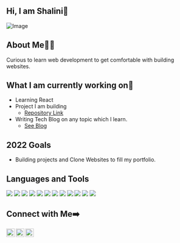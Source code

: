 <!--- 👋 Hi, I’m @Shalini-prasad
- 👀 I’m interested in ...
- 🌱 I’m currently learning ...
- 💞️ I’m looking to collaborate on ...
- 📫 How to reach me ... ✨ -->
## Hi, I am Shalini👋
<!--<a href="#"><img src="https://img.shields.io/circleci/project/github/vuejs/vue/dev.svg?sanitize=true" alt="Build Status"></a>-->
![Image](https://img.shields.io/badge/AWESOME-C4A1BC?style=for-the-badge&logo=Google-keep&logoColor=white)
<!--<img src="https://img.shields.io/badge/Uber_Eats-5FB709?style=for-the-badge&logo=uber-eats&logoColor=white">-->

## About Me🙋‍♀️
Curious to learn web development to get comfortable with building websites. 

## What I am currently working on🌱  
- Learning React
- Project I am building
    - <a href="https://codepen.io/your-work](https://github.com/Shalini-prasad/react-final-project">Repository Link</a>
- Writing Tech Blog on any topic which I learn.
    - <a href="https://hashnode.com/@Shalini-p">See Blog</a> 

## 2022 Goals
- Building projects and Clone Websites to fill my portfolio.


## Languages and Tools
<img src="https://img.shields.io/badge/CSS3-4F46E5?style=for-the-badge&logo=Css3&logoColor=white"> <img src="https://img.shields.io/badge/HTML-EF4444?style=for-the-badge&logo=Html5&logoColor=white"> <img src="https://img.shields.io/badge/JAVASCRIPT-FBBF24?style=for-the-badge&logo=JavaScript&logoColor=white"> <img src ="https://img.shields.io/badge/react-%2320232a.svg?style=for-the-badge&logo=react&logoColor=%2361DAFB"> <img src="https://img.shields.io/badge/-React%20Query-FF4154?style=for-the-badge&logo=react%20query&logoColor=white"> <img src="https://img.shields.io/badge/React_Router-CA4245?style=for-the-badge&logo=react-router&logoColor=white"> <img src="https://img.shields.io/badge/SASS-hotpink.svg?style=for-the-badge&logo=SASS&logoColor=white"> <img src="https://img.shields.io/badge/bootstrap-%238511FA.svg?style=for-the-badge&logo=bootstrap&logoColor=white"> <img src ="https://img.shields.io/badge/tailwindcss-%2338B2AC.svg?style=for-the-badge&logo=tailwind-css&logoColor=white"> <img src="https://img.shields.io/badge/styled--components-DB7093?style=for-the-badge&logo=styled-components&logoColor=white"> <img src="https://img.shields.io/badge/git-%23F05033.svg?style=for-the-badge&logo=git&logoColor=white"> <img src="https://img.shields.io/badge/github-%23121011.svg?style=for-the-badge&logo=github&logoColor=white">

## Connect with Me➡️
<a href="#"><img align="left" width="22px" src="https://cdn.jsdelivr.net/npm/simple-icons@v3/icons/twitter.svg" />
<a href="mailto:shaliniprasad489@gmail.com"><img align="left" width="22px" src="https://cdn.jsdelivr.net/npm/simple-icons@v3/icons/gmail.svg" />
<a href="#"><img align="left" width="22px" src="https://cdn.jsdelivr.net/npm/simple-icons@v3/icons/codepen.svg" />
<!--<a href="#"><img align="left" width="22px" src="https://cdn.jsdelivr.net/npm/simple-icons@v3/icons/hashnode.svg" />-->





